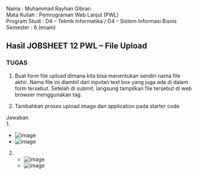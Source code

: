 Nama : Muhammad Rayhan Gibran <br>
Mata Kuliah : Pemrograman Web Lanjut (PWL) <br>
Program Studi : D4 – Teknik Informatika / D4 – Sistem Informasi Bisnis <br>
Semester : 6 (enam)  <br>

## Hasil JOBSHEET 12 PWL – File Upload

 ### TUGAS
1. Buat form file upload dimana kita bisa menentukan sendiri nama file akhir. Nama file ini 
diambil dari inputan text box yang juga ada di dalam form tersebut. Setelah di submit, 
langsung tampilkan file tersebut di web browser menggunakan tag. <br>

2. Tambahkan proses upload image dan application pada starter code

Jawaban <br>
1.
   - ![image](https://github.com/gbrn7/PWL_2024/assets/127575934/3160f03b-b86a-46b2-8d53-fe428b9b6228)
   - ![image](https://github.com/gbrn7/PWL_2024/assets/127575934/a6022e7a-cee9-4440-a983-b81c7813a671)


2. <br>

   - ![image](https://github.com/gbrn7/PWL_2024/assets/127575934/4c582c15-7d43-4785-8121-2d5e426c9fb4)
   - ![image](https://github.com/gbrn7/PWL_2024/assets/127575934/8df53743-9771-449e-b9eb-b4e74bedcc6f)

















    




